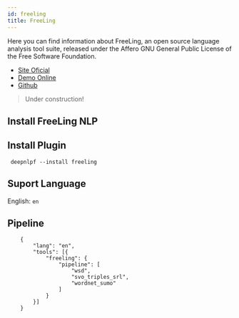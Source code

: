 ```yaml
---
id: freeling
title: FreeLing
---
```


Here you can find information about FreeLing, an open source language analysis tool suite, released under the Affero GNU General Public License of the Free Software Foundation.

- [Site Oficial](http://nlp.lsi.upc.edu/freeling/)
- [Demo Online](http://nlp.lsi.upc.edu/freeling/demo/demo.php)
- [Github](https://github.com/TALP-UPC/freeling)

> Under construction!

## Install FreeLing NLP
<!--DOCUSAURUS_CODE_TABS-->

<!--Shell--> 
     

<!--END_DOCUSAURUS_CODE_TABS-->

## Install Plugin
<!--DOCUSAURUS_CODE_TABS-->

<!--Shell--> 
     deepnlpf --install freeling

<!--END_DOCUSAURUS_CODE_TABS-->

## Suport Language

English: ```en``` <br/>

## Pipeline
<!--DOCUSAURUS_CODE_TABS-->

<!--Json--> 
```
    {
        "lang": "en",
        "tools": [{
            "freeling": {
                "pipeline": [
                    "wsd",
                    "svo_triples_srl",
                    "wordnet_sumo"
                ]
            }
        }]
    }
```

<!--yaml-->
```yaml
```

<!--END_DOCUSAURUS_CODE_TABS-->



